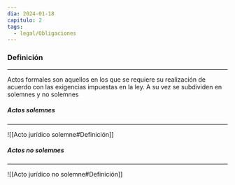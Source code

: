 ```yaml
---
dia: 2024-01-18
capitulo: 2
tags:
  - legal/Obligaciones
---
```

### Definición
---
Actos formales son aquellos en los que se requiere su realización de acuerdo con las exigencias impuestas en la ley. A su vez se subdividen en solemnes y no solemnes

##### Actos solemnes
---
![[Acto jurídico solemne#Definición]]

##### Actos no solemnes
---
![[Acto jurídico no solemne#Definición]]